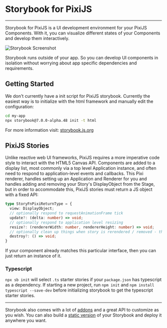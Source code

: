 # Storybook for PixiJS

---

Storybook for PixiJS is a UI development environment for your PixiJS Components.
With it, you can visualize different states of your Components and develop them interactively.

![Storybook Screenshot](https://github.com/storybookjs/storybook/blob/main/media/storybook-intro.gif)

Storybook runs outside of your app.
So you can develop UI components in isolation without worrying about app specific dependencies and requirements.

## Getting Started

We don't currently have a init script for PixiJS storybook. Currently the easiest way is
to initialize with the html framework and manually edit the configuration:

```sh
cd my-app
npx storybook@7.0.0-alpha.48 init -t html
```

For more information visit: [storybook.js.org](https://storybook.js.org)

## PixiJS Stories

Unlike reactive web UI frameworks, PixiJS requires a more imperative code style to interact
with the HTML5 Canvas API. Components are added to a display list, most commonly via a
top level Application instance, and often need to respond to application-level events and
callbacks. This Pixi renderer, handles setting up an Application and Renderer for you
and handles adding and removing your Story's DisplayObject from the Stage, but in order to
accommodate this, PixiJS stories must return a JS object with a fixed API:

```typescript
type StoryFnPixiReturnType = {
  view: DisplayObject; 
  // optionally respond to requestAnimationFrame tick
  update?: (delta: number) => void;
  // optionally respond to application level resizing
  resize?: (rendererWidth: number, rendererHeight: number) => void;
  // optionally clean up things when story is rerendered / removed - this happens a lot, so do it!
  destroy?: () => void;
}
```

If your component already matches this particular interface, then you can just return an
instance of it.

### Typescript

`npx sb init` will select `.ts` starter stories if your `package.json` has typescript as a dependency. If starting a new project,
run `npm init` and `npm install typescript --save-dev` before initializing storybook to get the typescript starter stories.

---

Storybook also comes with a lot of [addons](https://storybook.js.org/addons) and a great API to customize as you wish.
You can also build a [static version](https://storybook.js.org/docs/html/sharing/publish-storybook) of your Storybook and deploy it anywhere you want.
